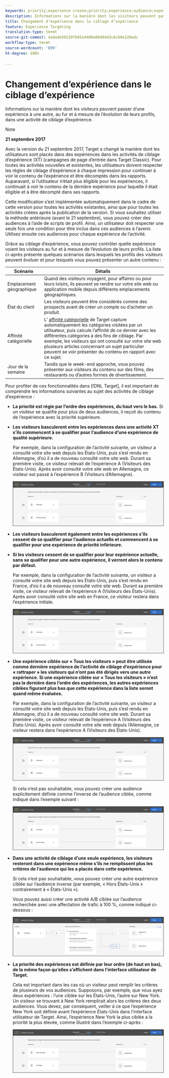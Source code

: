 ```yaml
---
keywords: priority;experience create;priority;experience;audience;experience;switching experiences;visual experience composer
description: Informations sur la manière dont les visiteurs peuvent passer d’une expérience à une autre, au fur et à mesure de l’évolution de leurs profils, dans une activité de ciblage d’expérience.
title: Changement d’expérience dans le ciblage d’expérience
feature: Experience Targeting
translation-type: tm+mt
source-git-commit: 4adade56529fb95e4400e06d04d3c6c69e120edc
workflow-type: tm+mt
source-wordcount: '899'
ht-degree: 100%

---
```



# Changement d’expérience dans le ciblage d’expérience

Informations sur la manière dont les visiteurs peuvent passer d’une expérience à une autre, au fur et à mesure de l’évolution de leurs profils, dans une activité de ciblage d’expérience.

>[!NOTE]
>
>**21 septembre 2017**
>
>Avec la version du 21 septembre 2017, Target a changé la manière dont les utilisateurs sont placés dans des expériences dans les activités de ciblage d’expérience (XT) (campagnes de page d’entrée dans Target Classic). Pour toutes les activités nouvelles et existantes, les utilisateurs doivent respecter les règles de ciblage d’expérience à chaque impression pour continuer à voir le contenu de l’expérience et être décomptés dans les rapports. Auparavant, si l’utilisateur n’était plus éligible pour les expériences, il continuait à voir le contenu de la dernière expérience pour laquelle il était éligible et à être décompté dans ses rapports.
>
>Cette modification s’est implémentée automatiquement dans le cadre de cette version pour toutes les activités existantes, ainsi que pour toutes les activités créées après la publication de la version. Si vous souhaitez utiliser la méthode antérieure (avant le 21 septembre), vous pouvez créer des audiences à l’aide de scripts de profil. Ainsi, un utilisateur doit respecter une seule fois une condition pour être inclus dans ces audiences à l’avenir. Utilisez ensuite ces audiences pour chaque expérience de l’activité.

Grâce au ciblage d’expérience, vous pouvez contrôler quelle expérience voient les visiteurs au fur et à mesure de l’évolution de leurs profils. La liste ci-après présente quelques scénarios dans lesquels les profils des visiteurs peuvent évoluer et pour lesquels vous pouvez présenter un autre contenu :

| Scénario | Détails |
|--- |--- |
| Emplacement géographique | Quand des visiteurs voyagent, pour affaires ou pour leurs loisirs, ils peuvent se rendre sur votre site web ou application mobile depuis différents emplacements géographiques. |
| État du client | Les visiteurs peuvent être considérés comme des prospects avant de créer un compte ou d’acheter un produit. |
| Affinité catégorielle | L’ [affinité catégorielle](/help/c-target/c-visitor-profile/category-affinity.md) de Target capture automatiquement les catégories visitées par un utilisateur, puis calcule l’affinité de ce dernier avec les différentes catégories à des fins de ciblage. Par exemple, les visiteurs qui ont consulté sur votre site web plusieurs articles concernant un sujet particulier peuvent se voir présenter du contenu en rapport avec ce sujet. |
| Jour de la semaine | Tandis que le week-end approche, vous pouvez présenter aux visiteurs du contenu sur des films, des restaurants ou d’autres formes de divertissement. |

Pour profiter de ces fonctionnalités dans [!DNL Target], il est important de comprendre les informations suivantes au sujet des activités de ciblage d’expérience :

* **La priorité est régie par l’ordre des expériences, du haut vers le bas.** Si un visiteur se qualifie pour plus de deux audiences, il reçoit du contenu de l’expérience avec la priorité supérieure.
* **Les visiteurs basculeront entre les expériences dans une activité XT s’ils commencent à se qualifier pour l’audience d’une expérience de qualité supérieure.**

   Par exemple, dans la configuration de l’activité suivante, un visiteur a consulté votre site web depuis les États-Unis, puis s’est rendu en Allemagne, d’où il a de nouveau consulté votre site web. Durant sa première visite, ce visiteur relevait de l’expérience A (Visiteurs des États-Unis). Après avoir consulté votre site web en Allemagne, ce visiteur est passé à l’expérience B (Visiteurs d’Allemagne).

   ![Priorité États-Unis > Allemagne](/help/c-activities/t-experience-target/t-xt-create/assets/xt_priority_us_germany-new.png)

* **Les visiteurs basculeront également entre les expériences s’ils cessent de se qualifier pour l’audience actuelle et commencent à se qualifier pour une expérience de priorité inférieure.**
* **Si les visiteurs cessent de se qualifier pour leur expérience actuelle, sans se qualifier pour une autre expérience, il verront alors le contenu par défaut.**

   Par exemple, dans la configuration de l’activité suivante, un visiteur a consulté votre site web depuis les États-Unis, puis s’est rendu en France, d’où il a de nouveau consulté votre site web. Durant sa première visite, ce visiteur relevait de l’expérience A (Visiteurs des États-Unis). Après avoir consulté votre site web en France, ce visiteur restera dans l’expérience initiale.

   ![Priorité États-Unis > Allemagne](/help/c-activities/t-experience-target/t-xt-create/assets/xt_priority_us_germany-new.png)

* **Une expérience ciblée sur « Tous les visiteurs » peut être utilisée comme dernière expérience de l’activité de ciblage d’expérience pour « rattraper » les visiteurs qui n’ont pas été dirigés vers une autre expérience. Si une expérience ciblée sur « Tous les visiteurs » n’est pas la dernière dans l’ordre des expériences, les autres expériences ciblées figurant plus bas que cette expérience dans la liste seront quand même évaluées.**

   Par exemple, dans la configuration de l’activité suivante, un visiteur a consulté votre site web depuis les États-Unis, puis s’est rendu en Allemagne, d’où il a de nouveau consulté votre site web. Durant sa première visite, ce visiteur relevait de l’expérience A (Visiteurs des États-Unis). Après avoir consulté votre site web depuis l’Allemagne, ce visiteur restera dans l’expérience A (Visiteurs des États-Unis).

   ![Priorité États-Unis > Tous les visiteurs](/help/c-activities/t-experience-target/t-xt-create/assets/xt_priority_us_all_visitors-new.png)

   Si cela n’est pas souhaitable, vous pouvez créer une audience explicitement définie comme l’inverse de l’audience ciblée, comme indiqué dans l’exemple suivant :

   ![Priorité États-Unis > Non-États-Unis](/help/c-activities/t-experience-target/t-xt-create/assets/xt_priority_us_not_us-new.png)

* **Dans une activité de ciblage d’une seule expérience, les visiteurs resteront dans une expérience même s’ils ne remplissent plus les critères de l’audience qui les a placés dans cette expérience.**

   Si cela n’est pas souhaitable, vous pouvez créer une autre expérience ciblée sur l’audience inverse (par exemple, « Hors États-Unis » contrairement à « États-Unis »).

   Vous pouvez aussi créer une activité A/B ciblée sur l’audience recherchée avec une affectation de trafic à 100 %, comme indiqué ci-dessous :

   ![Priorité d’une expérience](/help/c-activities/t-experience-target/t-xt-create/assets/xt_priority_one_experience-new.png)

* **La priorité des expériences est définie par leur ordre (de haut en bas), de la même façon qu’elles s’affichent dans l’interface utilisateur de Target.**

   Cela est important dans les cas où un visiteur peut remplir les critères de plusieurs de vos audiences. Supposons, par exemple, que vous ayez deux expériences : l’une ciblée sur les États-Unis, l’autre sur New York. Un visiteur se trouvant à New York remplirait alors les critères des deux audiences. Vous devez, par conséquent, veiller à ce que l’expérience New York soit définie avant l’expérience États-Unis dans l’interface utilisateur de Target. Ainsi, l’expérience New York la plus ciblée a la priorité la plus élevée, comme illustré dans l’exemple ci-après :

   ![Priorité New York > États-Unis](/help/c-activities/t-experience-target/t-xt-create/assets/xt_priority_ny_us-new.png)

